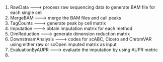 1. RawData ---> process raw sequencing data to generate BAM file for each single cell
2. MergeBAM ---> merge the BAM files and call peaks
3. TagCounts ---> generate peak by cell matrix
4. Imputation ---> obtain imputation matrix for each method
5. DimReduction ---> generate dimension reduction matrix
6. DownstreamAnalysis ---> codes for scABC, Cicero and ChromVAR using either raw or scOpen imputed matrix as input
7. EvaluationByAUPR ---> evaluate the imputation by using AUPR metric
8. 